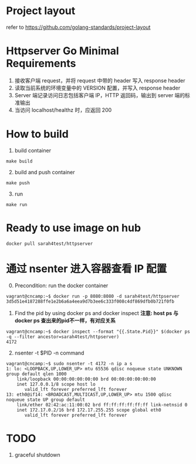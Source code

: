 # Project layout
refer to https://github.com/golang-standards/project-layout
# Httpserver Go Minimal Requirements
1. 接收客户端 request，并将 request 中带的 header 写入 response header
2. 读取当前系统的环境变量中的 VERSION 配置，并写入 response header
3. Server 端记录访问日志包括客户端 IP，HTTP 返回码，输出到 server 端的标准输出
4. 当访问 localhost/healthz 时，应返回 200
# How to build 
1. build container
```
make build
```
2. build and push container
```
make push
```
3. run
```
make run
```
# Ready to use image on hub
```
docker pull sarah4test/httpserver
```
# 通过 nsenter 进入容器查看 IP 配置
0. Precondition: run the docker container
```
vagrant@cncamp:~$ docker run -p 8080:8080 -d sarah4test/httpserver
3d5d51e4187288ffe1e2b6a6a4eea9d7b3ee6c333f008c4df869dfb0b721f0fb
```
1. Find the pid by using docker ps and docker inspect
<b>注意: host ps 与docker ps 查出来的pid不一样，有对应关系</b>
```
vagrant@cncamp:~$ docker inspect --format "{{.State.Pid}}" $(docker ps -q --filter ancestor=sarah4test/httpserver)
4172
```
2. nsenter -t $PID -n command
```
vagrant@cncamp:~$ sudo nsenter -t 4172 -n ip a s
1: lo: <LOOPBACK,UP,LOWER_UP> mtu 65536 qdisc noqueue state UNKNOWN group default qlen 1000
    link/loopback 00:00:00:00:00:00 brd 00:00:00:00:00:00
    inet 127.0.0.1/8 scope host lo
       valid_lft forever preferred_lft forever
13: eth0@if14: <BROADCAST,MULTICAST,UP,LOWER_UP> mtu 1500 qdisc noqueue state UP group default 
    link/ether 02:42:ac:11:00:02 brd ff:ff:ff:ff:ff:ff link-netnsid 0
    inet 172.17.0.2/16 brd 172.17.255.255 scope global eth0
       valid_lft forever preferred_lft forever
```
# TODO
1. graceful shutdown 